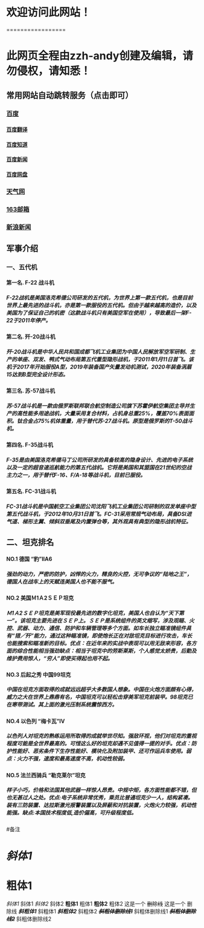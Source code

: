 # 欢迎访问此网站！
=================
# 此网页全程由zzh-andy创建及编辑，请勿侵权，请知悉！  
## 常用网站自动跳转服务（点击即可）  
### [百度](http://baidu.com)  
#### [百度翻译](fanyi.baidu.com)  
#### [百度知道](zhidao.baidu.com)  
#### [百度新闻](news.baidu.com)  
#### [百度网盘](https://pan.baidu.com/)  
### [天气网](www.tianqi.com)  
### [163邮箱](https://mail.163.com/)  
### [新浪新闻](https://news.sina.com.cn/)  
## 军事介绍

### 一、五代机

#### 第一名. F-22 战斗机

##### F-22战机是美国洛克希德公司研发的五代机，为世界上第一款五代机，也是目前世界上最先进的战斗机，亦是第一款服役的五代机。但由于越来越高的造价，以及美国为了保证自己的机密（这款战斗机只有美国空军在使用），导致最后一架F-22于2011年停产。

#### 第二名. 歼-20战斗机

##### 歼-20战斗机是中华人民共和国成都飞机工业集团为中国人民解放军空军研制、生产的单座、双发、鸭式气动布局第五代重型隐形战机，于2011年1月11日首飞。该机于2017年开始服役A型，2019年装备国产矢量发动机测试，2020年装备涡扇15达到B型完全设计形态。

#### 第三名. 苏-57战斗机

##### 苏-57战斗机是一款由俄罗斯联邦联合航空制造公司旗下苏霍伊航空集团主导并生产的高性能多用途战机，大量采用复合材料，占机身总重25%，覆盖70%表面面积。钛合金占75%机体重量，用于替代苏-27战斗机。原型是俄罗斯的T-50战斗机。

#### 第四名. F-35战斗机

##### F-35是由美国洛克希德马丁公司所研发的具备较高的隐身设计、先进的电子系统以及一定的超音速巡航能力的第五代战机。它将是美国和其盟国在21世纪的空战主力之一，用于替代F-16、F/A-18等战斗机，目前已服役。

#### 第五名. FC-31战斗机

##### FC-31战斗机是中国航空工业集团公司沈阳飞机工业集团公司研制的双发单座中型第五代战斗机，于2012年10月31日首飞。FC-31采用常规气动布局，具备DSI进气道、梯形主翼、倾斜双垂尾及内置弹仓等，其外观具有典型的隐形战机特征。


## 二、坦克排名

   #### NO.1 德国 “豹”IIA6  
   ##### 强劲的动力，严密的防护，凶悍的火力，精良的火控，无可争议的“陆地之王”，德国人在战车上的天赋连美国人也不能不服气。 　　

   #### NO.2 美国Ｍ1Ａ2ＳＥＰ坦克
  ##### Ｍ1Ａ2ＳＥＰ坦克是美军现役最先进的数字化坦克，美国人也自认为“天下第一”。该坦克主要先进在ＳＥＰ上。ＳＥＰ是系统组件的英文缩写，涉及观瞄、火控、武器、动力、通信、防护和车辆管理等多个方面。如车长独立瞄准镜组件具有“猎／歼”能力，通过这种瞄准镜，即使炮长正在对敌坦克目标进行攻击，车长也能搜索和瞄准新的目标。优点：在近年来的实战中表现可以用无敌来形容，各方面的综合性能相当强劲缺点：相当于坦克中的劳斯莱斯，个人感觉太娇贵，后勤及维护费用惊人，“穷人”即使买得起也用不起。 　　
  
   #### NO.3 后起之秀 中国99坦克  
   ##### 中国在坦克方面取得的成就远远超乎大多数国人想象。中国在火炮方面颇有心得，威力之大在世界上鼎鼎有名，中国坦克可以轻松击穿美军坦克前装甲。98坦克已在寒带测试。其上面的激光压制系统震惊西方。 　　
    
   #### NO.4 以色列 “梅卡瓦”IV
   ##### 以色列人对坦克的熟练运用所取得的成就举世尽知。强敌环视，他们对坦克的重视程度可能是全世界最高的。可惜这么好的坦克却遇不见值得一提的对手。优点：防护性能好、恶劣条件下生存性能好、模块化及附加装甲、还可作运兵车使用。弱点：火力不强，速度和最高速度不高，机动性较弱。　　　

   #### NO.5 法兰西骑兵 “勒克莱尔”坦克
   ##### 样子小巧，价格和法国其他武器一样惊人昂贵。中规中矩，各方面性能都不错，但也无甚过人之处。优点:电子系统非常优秀，乘员比普通坦克少一人，结构紧凑。装有三防装置、达拉斯激光报警装置以及屏蔽和对抗装置，火炮火力较强，机动性能强。缺点:本国技术程度低,造价偏高，可升级程度低。 

#备注

# *斜体1*
# **粗体1**



*斜体1* 斜体1 
_斜体2_ 斜体2 
**粗体1** 粗体1 
__粗体2__ 粗体2 
这是一个 ~~删除线~~ 这是一个 删除线 
***斜粗体1*** 斜粗体1 
___斜粗体2___ 斜粗体2 
***~~斜粗体删除线1~~*** 斜粗体删除线1 
~~***斜粗体删除线2***~~ 斜粗体删除线2 
